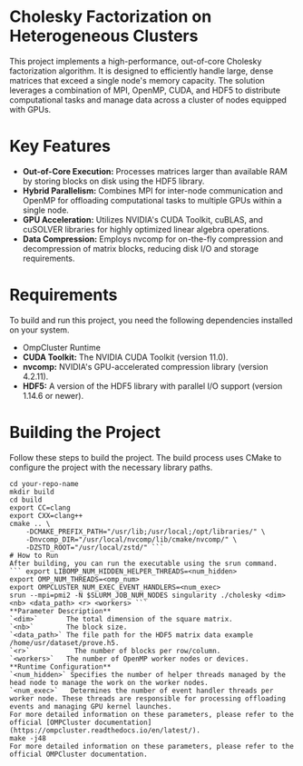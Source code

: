 # Cholesky Factorization on Heterogeneous Clusters
This project implements a high-performance, out-of-core Cholesky factorization algorithm. It is designed to efficiently handle large, dense matrices that exceed a single node's memory capacity. The solution leverages a combination of MPI, OpenMP, CUDA, and HDF5 to distribute computational tasks and manage data across a cluster of nodes equipped with GPUs.
# Key Features
* **Out-of-Core Execution:** Processes matrices larger than available RAM by storing blocks on disk using the HDF5 library.
* **Hybrid Parallelism:** Combines MPI for inter-node communication and OpenMP for offloading computational tasks to multiple GPUs within a single node.
* **GPU Acceleration:** Utilizes NVIDIA's CUDA Toolkit, cuBLAS, and cuSOLVER libraries for highly optimized linear algebra operations.
* **Data Compression:** Employs nvcomp for on-the-fly compression and decompression of matrix blocks, reducing disk I/O and storage requirements.
# Requirements
To build and run this project, you need the following dependencies installed on your system.
* OmpCluster Runtime
* **CUDA Toolkit:** The NVIDIA CUDA Toolkit (version 11.0).
* **nvcomp:** NVIDIA's GPU-accelerated compression library (version 4.2.11).
* **HDF5:** A version of the HDF5 library with parallel I/O support (version 1.14.6 or newer).
# Building the Project
Follow these steps to build the project. The build process uses CMake to configure the project with the necessary library paths.
```git clone https://github.com/your-username/your-repo-name.git
cd your-repo-name
mkdir build
cd build
export CC=clang
export CXX=clang++
cmake .. \
    -DCMAKE_PREFIX_PATH="/usr/lib;/usr/local;/opt/libraries/" \
    -Dnvcomp_DIR="/usr/local/nvcomp/lib/cmake/nvcomp/" \
    -DZSTD_ROOT="/usr/local/zstd/" ```
# How to Run
After building, you can run the executable using the srun command.
``` export LIBOMP_NUM_HIDDEN_HELPER_THREADS=<num_hidden>
export OMP_NUM_THREADS=<omp_num>
export OMPCLUSTER_NUM_EXEC_EVENT_HANDLERS=<num_exec>
srun --mpi=pmi2 -N $SLURM_JOB_NUM_NODES singularity ./cholesky <dim> <nb> <data_path> <r> <workers> ```
**Parameter	Description**
`<dim>`	      The total dimension of the square matrix.
`<nb>`	      The block size.
`<data_path>` The file path for the HDF5 matrix data example /home/usr/dataset/prove.h5.
`<r>`    	    The number of blocks per row/column.
`<workers>`	  The number of OpenMP worker nodes or devices.
**Runtime Configuration**
`<num_hidden>` Specifies the number of helper threads managed by the head node to manage the work on the worker nodes.
`<num_exec>`   Determines the number of event handler threads per worker node. These threads are responsible for processing offloading events and managing GPU kernel launches.
For more detailed information on these parameters, please refer to the official [OMPCluster documentation] (https://ompcluster.readthedocs.io/en/latest/).
make -j48
For more detailed information on these parameters, please refer to the official OMPCluster documentation.
